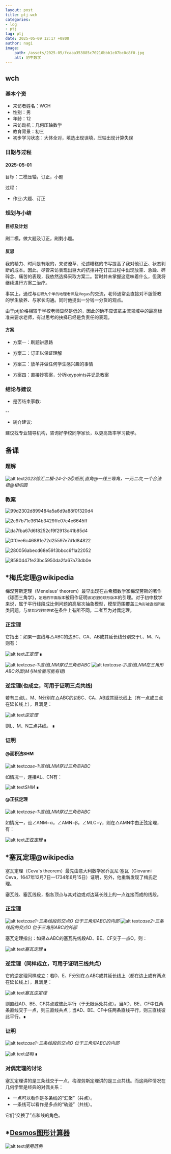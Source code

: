 ```yaml
---
layout: post
title: ptj-wch
categories:
- log
- ptj
tag: ptj
date: 2025-05-09 12:17 +0800
author: nagi
image:
    path: /assets/2025-05/fcaaa353885c70210bbb1c07bc0c8f0.jpg
    alt: 初中数学
---
```


## wch

### 基本个资
- 来访者姓名：WCH
- 性别：男
- 年龄：12
- 来访动机：几何压轴数学
- 教育背景：初三
- 初步学习状态：大体全对，填选出现误填，压轴出现计算失误

### 日期与过程

#### 2025-05-01
目标：二模压轴，订正，小题

过程：
- 作业:大题、订正


### 规划与小结 

#### 目标及计划
刷二模，做大题及订正，刷剩小题。

#### 反思

我的精力、时间是有限的，来访潦草、论述糟糕的书写提高了我对他订正、状态判断的成本。因此，尽管来访表现出巨大的抗拒并在订正过程中出现放空、急躁、碎碎念、痛苦的表现，我依然选择采取方案二。暂时并未掌握这意味着什么，但我将继续进行方案二治疗。

事实上，通过与`在职九个半的地理老师`及`Vegas`的交流，老师通常会直接对不服管教的学生放养、与家长沟通。同时他提出一分钱一分货的观点。

由于ptj价格相较于学校老师显然是低的，因此的确不应该拿主流领域中的最高标准来要求老师，有过思考的抉择已经是负责任的表现。

#### 方案

- 方案一：刷题讲思路

- 方案二：订正以保证理解

- 方案三：放羊并做任何学生感兴趣的事情

- 方案四：直接抄答案，分析keypoints并记录教案


### 结论与建议
- 是否结束家教:

--
- 转介建议:

建议找专业辅导机构，咨询好学校同学家长，以更高效率学习数学。


## 备课

### 题解

![alt text](/assets/2025-05/kadane-1.gif)_2023徐汇二模-24-2-2@矩形,直角@一线三等角，一元二次,一个合法根@相切圆_

### 教案

![99d2302d899484a5a6d9a88f0f320d4](/assets/99d2302d899484a5a6d9a88f0f320d4.jpg)

![2c97b71e3614b3429ffe07c4e6645ff](/assets/2c97b71e3614b3429ffe07c4e6645ff.jpg)

![da7fba67d6f8252cf9f2913c41b85d4](/assets/da7fba67d6f8252cf9f2913c41b85d4.jpg)

![0f0ee6c46881e72d25597e7d1d84822](/assets/0f0ee6c46881e72d25597e7d1d84822.jpg)

![280056abecd68e5913bbcc6f1a22052](/assets/280056abecd68e5913bbcc6f1a22052.jpg)

![8580447fe23bc5950da2fa67a73db0e](/assets/8580447fe23bc5950da2fa67a73db0e.jpg)

## *梅氏定理@wikipedia

梅涅劳斯定理（Menelaus' theorem）最早出现在古希腊数学家梅涅劳斯的著作《球面三角学》，`定理的平面版本`被用作证明`该定理的球形版本`的引理。对于初中数学来说，属于平行线段成比例问题的高层次抽象模型，模型范围覆盖`三角形被直线所截`类问题。与`塞瓦定理的等式`在条件上有所不同，二者互为对偶定理。

### 正定理

它指出：如果一直线与△ABC的边BC、CA、AB或其延长线分别交于L、M、N，则有：  

![alt text](../../assets/2025-05/image-48.png)_正定理_ ∎

![alt text](../../assets/2025-05/image-46.png)_case-1:直线LNM穿过三角形ABC_
![alt text](../../assets/2025-05/image-47.png)_case-2:直线LNM在三角形ABC外面(M与N位置可能有错)_

### 逆定理(也成立，可用于证明三点共线)

若有三点L、M、N分别在△ABC的边BC、CA、AB或其延长线上（有一点或三点在延长线上），且满足：

![alt text](../../assets/2025-05/image-49.png)_逆定理_

则L、M、N三点共线。 ∎

### 证明

#### @面积法SHM

![alt text](../../assets/2025-05/image-46.png)_case-1:直线LNM穿过三角形ABC_

如情况一，连接AL、CN有：

![alt text](../../assets/2025-05/image-50.png)_SHM_ ∎

#### @正弦定理

![alt text](../../assets/2025-05/image-46.png)_case-1:直线LNM穿过三角形ABC_

如情况一，设∠ANM=α，∠AMN=β，∠MLC=γ，则在△AMN中由正弦定理，有：

![alt text](../../assets/2025-05/image-51.png)_正弦定理_ ∎

## *塞瓦定理@wikipedia

塞瓦定理（Ceva's theorem）最先由意大利数学家乔瓦尼·塞瓦（Giovanni Ceva，1647年12月7日—1734年6月15日）证明，另外，他重新发现了梅氏定理。

塞瓦线、塞瓦线段，指各顶点与其对边或对边延长线上的一点连接而成的线段。

### 正定理

![alt text](../../assets/2025-05/image-54.png)_case1-三条线段的交点O 位于三角形ABC的内部_
![alt text](../../assets/2025-05/image-55.png)_case2-三条线段的交点O 位于三角形ABC的外部_

塞瓦定理指出：如果△ABC的塞瓦先线段AD、BE、CF交于一点O，则：

![alt text](../../assets/2025-05/image-52.png)_塞瓦定理_ ∎

### 逆定理（同样成立，可用于证明三线共点）

它的逆定理同样成立：若D、E、F分别在△ABC或其延长线上（都在边上或有两点在延长线上），且满足：

![alt text](../../assets/2025-05/image-53.png)_塞瓦逆定理_ 

则直线AD、BE、CF共点或彼此平行（于无限远处共点）。当AD、BE、CF中任两条直线交于一点，则三直线共点；当AD、BE、CF中任两条直线平行，则三直线彼此平行。∎

### 证明

![alt text](../../assets/2025-05/image-54.png)_case1-三条线段的交点O 位于三角形ABC的内部_

![alt text](../../assets/2025-05/image-56.png)_证明_ ∎

### 对偶定理的讨论

塞瓦定理讲的是三条线交于一点，梅涅劳斯定理讲的是三点共线。而这两种情况在几何学里是经典的对偶关系：
- 一点可以看作是多条线的“汇聚”（共点）。
- 一条线可以看作是多点的“轨迹”（共线）。

它们“交换了”点和线的角色。

## *[Desmos图形计算器](https://www.desmos.com/calculator?lang=zh-CN)

![alt text](../../assets/2025-05/kadane-2.gif)_使用范例_
